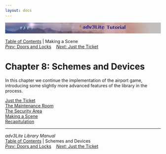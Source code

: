 ```yaml
---
layout: docs
---
```

<div class="topbar">

<img src="topbar.jpg" data-border="0" />

</div>

<div class="nav">

<a href="toc.html" class="nav">Table of Contents</a> \| Making a Scene  
<span class="navnp"><a href="doors.html" class="nav"><em>Prev:</em> Doors and Locks</a>
   <a href="ticket.html" class="nav"><em>Next:</em> Just the Ticket</a>
    </span>

</div>

<div class="main">

# Chapter 8: Schemes and Devices

In this chapter we continue the implementation of the airport game,
introducing some slightly more advanced features of the library in the
process.

<div class="sectoc">

[Just the Ticket](ticket.html)  
[The Maintenance Room](maintenance.html)  
[The Security Area](security.html)  
[Making a Scene](scene.html)  
[Recapitulation](recap.html)  

</div>

</div>

------------------------------------------------------------------------

<div class="navb">

*adv3Lite Library Manual*  
<a href="toc.html" class="nav">Table of Contents</a> \| Schemes and
Devices  
<span class="navnp"><a href="doors.html" class="nav"><em>Prev:</em> Doors and Locks</a>
   <a href="ticket.html" class="nav"><em>Next:</em> Just the Ticket</a>
    </span>

</div>
